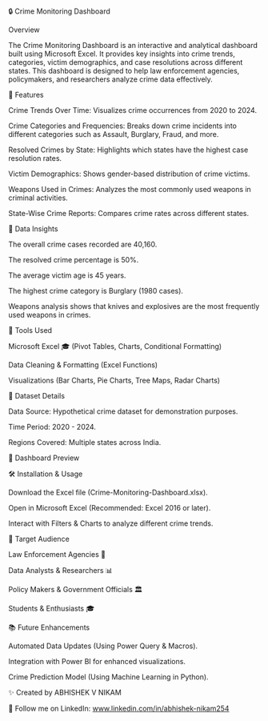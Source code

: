 🔒 Crime Monitoring Dashboard


Overview


The Crime Monitoring Dashboard is an interactive and analytical dashboard built using Microsoft Excel. It provides key insights into crime trends, categories, victim demographics, and case resolutions across different states. This dashboard is designed to help law enforcement agencies, policymakers, and researchers analyze crime data effectively.



🎯 Features

Crime Trends Over Time: Visualizes crime occurrences from 2020 to 2024.

Crime Categories and Frequencies: Breaks down crime incidents into different categories such as Assault, Burglary, Fraud, and more.

Resolved Crimes by State: Highlights which states have the highest case resolution rates.

Victim Demographics: Shows gender-based distribution of crime victims.

Weapons Used in Crimes: Analyzes the most commonly used weapons in criminal activities.

State-Wise Crime Reports: Compares crime rates across different states.

📝 Data Insights

The overall crime cases recorded are 40,160.

The resolved crime percentage is 50%.

The average victim age is 45 years.

The highest crime category is Burglary (1980 cases).

Weapons analysis shows that knives and explosives are the most frequently used weapons in crimes.

🔨 Tools Used

Microsoft Excel 🎓 (Pivot Tables, Charts, Conditional Formatting)

Data Cleaning & Formatting (Excel Functions)

Visualizations (Bar Charts, Pie Charts, Tree Maps, Radar Charts)

🔬 Dataset Details

Data Source: Hypothetical crime dataset for demonstration purposes.

Time Period: 2020 - 2024.

Regions Covered: Multiple states across India.

🎨 Dashboard Preview



🛠️ Installation & Usage

Download the Excel file (Crime-Monitoring-Dashboard.xlsx).

Open in Microsoft Excel (Recommended: Excel 2016 or later).

Interact with Filters & Charts to analyze different crime trends.

👥 Target Audience

Law Enforcement Agencies 🚓

Data Analysts & Researchers 📊

Policy Makers & Government Officials 🏛️

Students & Enthusiasts 🎓

📚 Future Enhancements

Automated Data Updates (Using Power Query & Macros).

Integration with Power BI for enhanced visualizations.

Crime Prediction Model (Using Machine Learning in Python).

✨ Created by ABHISHEK V NIKAM

🔗 Follow me on LinkedIn: www.linkedin.com/in/abhishek-nikam254
